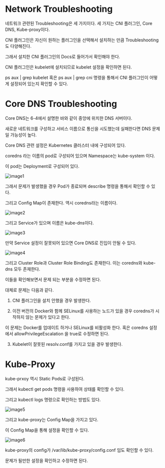 # Network Troubleshooting

네트워크 관련된 Troubleshooting은 세 가지이다. 세 가지는 CNI 플러그인, Core DNS, Kube-proxy이다.

CNI 플러그인은 자신이 원하는 플러그인을 선택해서 설치하는 만큼 Troubleshooting도 다양해진다.

그래서 설치한 CNI 플러그인의 Docs로 들어가서 확인해야 한다.

CNI 플러그인은 kubelet에 설치되므로 kubelet 설정을 확인하면 된다. 

ps aux | grep kubelet 혹은 ps aux | grep cni 명령을 통해서 CNI 플러그인이 어떻게 설정되어 있는지 확인할 수 있다.

# Core DNS Troubleshooting

Core DNS는 6-4에서 설명한 바와 같이 중앙에 위치한 DNS 서버이다.

새로운 네트워크를 구성하고 서비스 이름으로 통신을 시도했는데 실패한다면 DNS 문제일 가능성이 높다.

Core DNS 관련 설정은 Kubernetes 클러스터 내에 구성되어 있다.

coredns 라는 이름의 pod로 구성되어 있으며 Namespace는 kube-system 이다.

이 pod는 Deployment로 구성되어 있다.

![image1]()

그래서 문제가 발생했을 경우 Pod가 종료되며 describe 명령을 통해서 확인할 수 있다.

그리고 Config Map이 존재한다. 역시 coredns라는 이름이다.

![image2]()

그리고 Service가 있으며 이름은 kube-dns이다.

![image3]()

만약 Service 설정이 잘못되어 있으면 Core DNS로 진입이 안될 수 있다.

![image4]()

그리고 Cluster Role과 Cluster Role Binding도 존재한다. 이는 coredns와 kube-dns 모두 존재한다.

이들을 확인해보면서 문제 되는 부분을 수정하면 된다.

대체로 문제는 다음과 같다.

1. CNI 플러그인을 설치 안했을 경우 발생한다.

2. 이전 버전의 Docker와 함께 SELinux를 사용하는 노드가 있을 경우 coredns가 시작하지 않는 문제가 있다고 한다.

  이 문제는 Docker를 업데이트 하거나 SELinux를 비활성화 한다. 혹은 coredns 설정에서 allowPrivilegeEscalation 을 true로 수정하면 된다.
  
3. Kubelet이 잘못된 resolv.conf를 가지고 있을 경우 발생한다. 

# Kube-Proxy

kube-prxoy 역시 Static Pods로 구성된다.

그래서 kubectl get pods 명령을 사용하여 상태를 확인할 수 있다.

그리고 kubectl logs 명령으로 확인하는 방법도 있다.

![image5]()

그리고 kube-proxy는 Config Map을 가지고 있다.

이 Config Map을 통해 설정을 확인할 수 있다.

![image6]()

kube-proxy의 config가 /var/lib/kube-proxy/config.conf 임도 확인할 수 있다.

문제가 될만한 설정을 확인하고 수정하면 된다.

